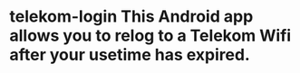 # telekom-login This Android app allows you to relog to a Telekom Wifi after your usetime has expired. 
